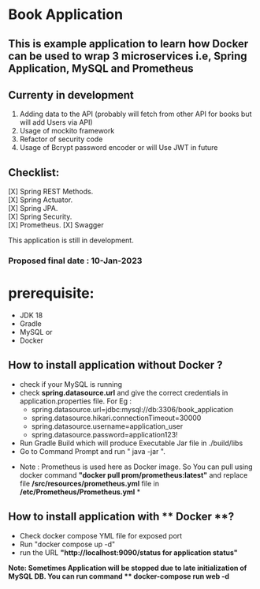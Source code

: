 # **Book Application**

## This is example application to learn how Docker can be used to wrap 3 microservices i.e, Spring Application, MySQL and Prometheus 

## Currenty in development
1. Adding data to the API (probably will fetch from other API for books but will add Users via API)
2. Usage of mockito framework
3. Refactor of security code 
4. Usage of Bcrypt password encoder or will Use JWT in future

## Checklist:
[X] Spring REST Methods.  
[X] Spring Actuator.  
[X] Spring JPA.  
[X] Spring Security.  
[X] Prometheus. 
[X] Swagger

This application is still in development. 
### Proposed final date : 10-Jan-2023

# prerequisite:
- JDK 18
- Gradle
- MySQL 
or 
- Docker

## How to install application without __Docker__ ?
- check if your MySQL is running
- check __spring.datasource.url__ and give the correct credentials in application.properties file. For Eg :
	- spring.datasource.url=jdbc:mysql://db:3306/book_application
	- spring.datasource.hikari.connectionTimeout=30000
	- spring.datasource.username=application_user
	- spring.datasource.password=application123!
- Run Gradle Build which will produce Executable Jar file in ./build/libs
- Go to Command Prompt and run " java -jar <jar file name> ". 

* Note : Prometheus is used here as Docker image. So You can pull using docker command **"docker pull prom/prometheus:latest"** and replace file **/src/resources/prometheus.yml** file in **/etc/Prometheus/Prometheus.yml** *

## How to install application with ** Docker **?
- Check docker compose YML file for exposed port
- Run "docker compose up -d"
- run the URL __"http://localhost:9090/status for application status"__

__Note: Sometimes Application will be stopped due to late initialization of MySQL DB. You can run command ** docker-compose run web -d__